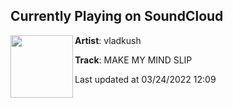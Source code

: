 ## Currently Playing on SoundCloud

[<img align="left" width="100" src="https://i1.sndcdn.com/artworks-u0dl7S0dJcBSneQA-A3HQdA-t500x500.jpg">](https://soundcloud.com/vladkush/makemymindslip)

**Artist**: vladkush 

**Track**: MAKE MY MIND SLIP

Last updated at 03/24/2022 12:09
